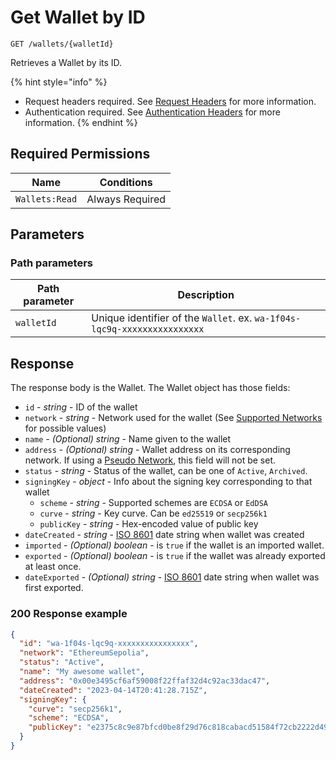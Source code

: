 # Get Wallet by ID

`GET /wallets/{walletId}`

Retrieves a Wallet by its ID.

{% hint style="info" %}
* Request headers required. See [Request Headers](../../getting-started/request-headers.md) for more information.
* Authentication required. See [Authentication Headers](../../getting-started/request-headers.md#authentication-headers) for more information.
{% endhint %}

## Required Permissions

| Name           | Conditions      |
| -------------- | --------------- |
| `Wallets:Read` | Always Required |

## Parameters <a href="#request-example.1" id="request-example.1"></a>

### Path parameters <a href="#path-parameters" id="path-parameters"></a>

| Path parameter | Description                                                              |
| -------------- | ------------------------------------------------------------------------ |
| `walletId`     | Unique identifier of the `Wallet`. ex. `wa-1f04s-lqc9q-xxxxxxxxxxxxxxxx` |

## Response <a href="#response" id="response"></a>

The response body is the Wallet. The Wallet object has those fields:

* `id` - _string_ - ID of the wallet
* `network` - _string_ - Network used for the wallet (See [Supported Networks](./#supported-networks) for possible values)
* `name` - _(Optional) string_ - Name given to the wallet
* `address` - _(Optional) string_ - Wallet address on its corresponding network. If using a [Pseudo Network](./#pseudo-networks), this field will not be set.
* `status` - _string_ - Status of the wallet, can be one of `Active`, `Archived`.
* `signingKey` - _object_ - Info about the signing key corresponding to that wallet
  * `scheme` - _string_ - Supported schemes are `ECDSA` or `EdDSA`
  * `curve` - _string_ - Key curve. Can be `ed25519` or `secp256k1`
  * `publicKey` - _string_ - Hex-encoded value of public key
* `dateCreated` - _string_ - [ISO 8601](https://en.wikipedia.org/wiki/ISO\_8601) date string when wallet was created
* `imported` - _(Optional) boolean_ - is `true` if the wallet is an imported wallet.
* `exported` - _(Optional) boolean_ - is `true` if the wallet was already exported at least once.
* `dateExported` - _(Optional) string_ - [ISO 8601](https://en.wikipedia.org/wiki/ISO\_8601) date string when wallet was first exported.&#x20;

### 200 Response example <a href="#response-example" id="response-example"></a>

```json
{
  "id": "wa-1f04s-lqc9q-xxxxxxxxxxxxxxxx",
  "network": "EthereumSepolia",
  "status": "Active",
  "name": "My awesome wallet",
  "address": "0x00e3495cf6af59008f22ffaf32d4c92ac33dac47",
  "dateCreated": "2023-04-14T20:41:28.715Z",
  "signingKey": {
    "curve": "secp256k1",
    "scheme": "ECDSA",
    "publicKey": "e2375c8c9e87bfcd0be8f29d76c818cabacd51584f72cb2222d49a13b036d84d3d"
  }
}
```
